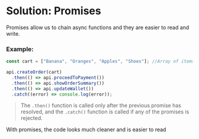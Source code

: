 # Solution: Promises

Promises allow us to chain async functions and they are easier to read and write.

### Example:

```Javascript
const cart = ["Banana", "Oranges", "Apples", "Shoes"]; //Array of items in a Cart.

api.createOrder(cart)
  .then(() => api.proceedToPayment())
  .then(() => api.showOrderSummary())
  .then(() => api.updateWallet())
  .catch((error) => console.log(error));
```

>The `.then()` function is called only after the previous promise has resolved, and the `.catch()` function is called if any of the promises is rejected.

With promises, the code looks much cleaner and is easier to read
